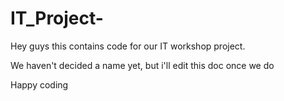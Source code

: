 # IT_Project-

Hey guys this contains code for our IT workshop project.

We haven't decided a name yet, but i'll edit this doc once we do

Happy coding
